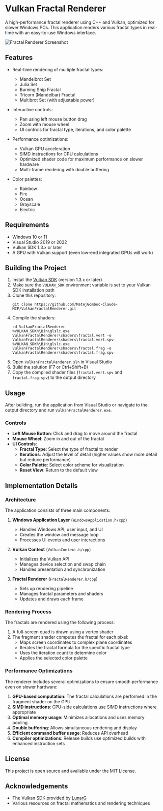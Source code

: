 # Vulkan Fractal Renderer

A high-performance fractal renderer using C++ and Vulkan, optimized for slower Windows PCs. This application renders various fractal types in real-time with an easy-to-use Windows interface.

![Fractal Renderer Screenshot](https://raw.githubusercontent.com/MatejGomboc-Claude-MCP/VulkanFractalRenderer/main/screenshot.png)

## Features

- Real-time rendering of multiple fractal types:
  - Mandelbrot Set
  - Julia Set
  - Burning Ship Fractal
  - Tricorn (Mandelbar) Fractal
  - Multibrot Set (with adjustable power)

- Interactive controls:
  - Pan using left mouse button drag
  - Zoom with mouse wheel
  - UI controls for fractal type, iterations, and color palette

- Performance optimizations:
  - Vulkan GPU acceleration
  - SIMD instructions for CPU calculations
  - Optimized shader code for maximum performance on slower hardware
  - Multi-frame rendering with double buffering

- Color palettes:
  - Rainbow
  - Fire
  - Ocean
  - Grayscale
  - Electric

## Requirements

- Windows 10 or 11
- Visual Studio 2019 or 2022
- Vulkan SDK 1.3.x or later
- A GPU with Vulkan support (even low-end integrated GPUs will work)

## Building the Project

1. Install the [Vulkan SDK](https://vulkan.lunarg.com/sdk/home) (version 1.3.x or later)
2. Make sure the `VULKAN_SDK` environment variable is set to your Vulkan SDK installation path
3. Clone this repository:
   ```
   git clone https://github.com/MatejGomboc-Claude-MCP/VulkanFractalRenderer.git
   ```
4. Compile the shaders:
   ```
   cd VulkanFractalRenderer
   %VULKAN_SDK%\Bin\glslc.exe VulkanFractalRenderer\shaders\fractal.vert -o VulkanFractalRenderer\shaders\fractal.vert.spv
   %VULKAN_SDK%\Bin\glslc.exe VulkanFractalRenderer\shaders\fractal.frag -o VulkanFractalRenderer\shaders\fractal.frag.spv
   ```
5. Open `VulkanFractalRenderer.sln` in Visual Studio
6. Build the solution (F7 or Ctrl+Shift+B)
7. Copy the compiled shader files (`fractal.vert.spv` and `fractal.frag.spv`) to the output directory

## Usage

After building, run the application from Visual Studio or navigate to the output directory and run `VulkanFractalRenderer.exe`.

### Controls

- **Left Mouse Button**: Click and drag to move around the fractal
- **Mouse Wheel**: Zoom in and out of the fractal
- **UI Controls**:
  - **Fractal Type**: Select the type of fractal to render
  - **Iterations**: Adjust the level of detail (higher values show more detail but reduce performance)
  - **Color Palette**: Select color scheme for visualization
  - **Reset View**: Return to the default view

## Implementation Details

### Architecture

The application consists of three main components:

1. **Windows Application Layer** (`WindowsApplication.h/cpp`)
   - Handles Windows API, user input, and UI
   - Creates the window and message loop
   - Processes UI events and user interactions

2. **Vulkan Context** (`VulkanContext.h/cpp`)
   - Initializes the Vulkan API
   - Manages device selection and swap chain
   - Handles presentation and synchronization

3. **Fractal Renderer** (`FractalRenderer.h/cpp`)
   - Sets up rendering pipeline
   - Manages fractal parameters and shaders
   - Updates and draws each frame

### Rendering Process

The fractals are rendered using the following process:

1. A full-screen quad is drawn using a vertex shader
2. The fragment shader computes the fractal for each pixel:
   - Maps screen coordinates to complex plane coordinates
   - Iterates the fractal formula for the specific fractal type
   - Uses the iteration count to determine color
   - Applies the selected color palette

### Performance Optimizations

The renderer includes several optimizations to ensure smooth performance even on slower hardware:

1. **GPU-based computation**: The fractal calculations are performed in the fragment shader on the GPU
2. **SIMD instructions**: CPU-side calculations use SIMD instructions where appropriate
3. **Optimal memory usage**: Minimizes allocations and uses memory pooling
4. **Double buffering**: Allows simultaneous rendering and display
5. **Efficient command buffer usage**: Reduces API overhead
6. **Compiler optimizations**: Release builds use optimized builds with enhanced instruction sets

## License

This project is open source and available under the MIT License.

## Acknowledgements

- The Vulkan SDK provided by [LunarG](https://www.lunarg.com/)
- Various resources on fractal mathematics and rendering techniques

